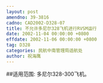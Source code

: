 ```yaml
---
layout: post
amendno: 39-3816
cadno: CAD2002-D328-07
title: 不允许多尼尔328飞机进行RVSM运行
date: 2002-11-04 00:00:00 +0800
effdate: 2002-11-06 00:00:00 +0800
tag: D328
categories: 民航中南管理局适航处
author: 祝海鹰
---
```


##适用范围:
多尼尔328-300飞机。


